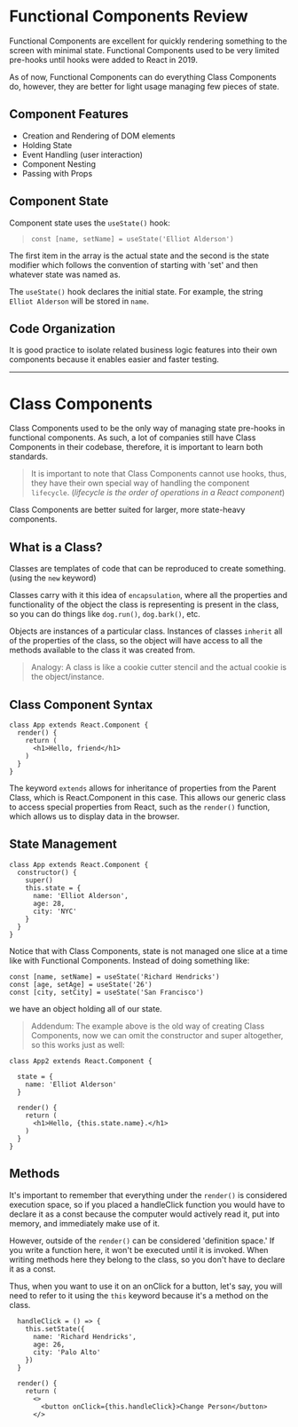 # Functional Components Review
Functional Components are excellent for quickly rendering something to the screen with minimal state. Functional Components used to be very limited pre-hooks until hooks were added to React in 2019.

As of now, Functional Components can do everything Class Components do, however, they are better for light usage managing few pieces of state.

## Component Features
  - Creation and Rendering of DOM elements
  - Holding State
  - Event Handling (user interaction)
  - Component Nesting
  - Passing with Props

## Component State
Component state uses the `useState()` hook:
>`const [name, setName] = useState('Elliot Alderson')`

The first item in the array is the actual state and the second is the state modifier which follows the convention of starting with 'set' and then whatever state was named as.

The `useState()` hook declares the initial state. For example, the string `Elliot Alderson` will be stored in `name`.

## Code Organization
It is good practice to isolate related business logic features into their own components because it enables easier and faster testing.

---

# Class Components
Class Components used to be the only way of managing state pre-hooks in functional components. As such, a lot of companies still have Class Components in their codebase, therefore, it is important to learn both standards.

>It is important to note that Class Components cannot use hooks, thus, they have their own special way of handling the component `lifecycle`. (*lifecycle is the order of operations in a React component*)

Class Components are better suited for larger, more state-heavy components.

## What is a Class?
Classes are templates of code that can be reproduced to create something. (using the `new` keyword)

Classes carry with it this idea of `encapsulation`, where all the properties and functionality of the object the class is representing is present in the class, so you can do things like `dog.run()`, `dog.bark()`, etc.

Objects are instances of a particular class. 
Instances of classes `inherit` all of the properties of the class, so the object will have access to all the methods available to the class it was created from. 

>Analogy: A class is like a cookie cutter stencil and the actual cookie is the object/instance.

## Class Component Syntax
```
class App extends React.Component {
  render() {
    return (
      <h1>Hello, friend</h1>
    )
  }
}
```

The keyword `extends` allows for inheritance of properties from the Parent Class, which is React.Component in this case. This allows our generic class to access special properties from React, such as the `render()` function, which allows us to display data in the browser.

## State Management
```
class App extends React.Component {
  constructor() {
    super()
    this.state = {
      name: 'Elliot Alderson',
      age: 28,
      city: 'NYC'
    }
  }
}
```
Notice that with Class Components, state is not managed one slice at a time like with Functional Components. Instead of doing something like:
```
const [name, setName] = useState('Richard Hendricks')
const [age, setAge] = useState('26')
const [city, setCity] = useState('San Francisco')
```

we have an object holding all of our state.

>Addendum: The example above is the old way of creating Class Components, now we can omit the constructor and super altogether, so this works just as well:
```
class App2 extends React.Component {

  state = {
    name: 'Elliot Alderson'
  }
  
  render() {
    return (
      <h1>Hello, {this.state.name}.</h1>
    )
  }
}
```

## Methods
It's important to remember that everything under the `render()` is considered execution space, so if you placed a handleClick function you would have to declare it as a const because the computer would actively read it, put into memory, and immediately make use of it.

However, outside of the `render()` can be considered 'definition space.' If you write a function here, it won't be executed until it is invoked. When writing methods here they belong to the class, so you don't have to declare it as a const.

Thus, when you want to use it on an onClick for a button, let's say, you will need to refer to it using the `this` keyword because it's a method on the class.

```
  handleClick = () => {
    this.setState({
      name: 'Richard Hendricks',
      age: 26,
      city: 'Palo Alto'
    })
  }

  render() {
    return (
      <>
        <button onClick={this.handleClick}>Change Person</button>
      </>
```